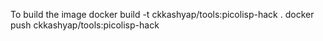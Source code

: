 To build the image
docker build -t ckkashyap/tools:picolisp-hack .
docker push ckkashyap/tools:picolisp-hack

